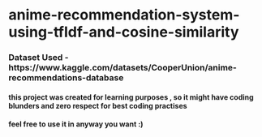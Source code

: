 <h1>anime-recommendation-system-using-tfIdf-and-cosine-similarity</h1>
<h3>Dataset Used - https://www.kaggle.com/datasets/CooperUnion/anime-recommendations-database</h3>
<h4>this project was created for learning purposes , so it might have coding blunders and zero respect for best coding practises </h4>
<h4>feel free to use it in anyway you want :)</h4>
